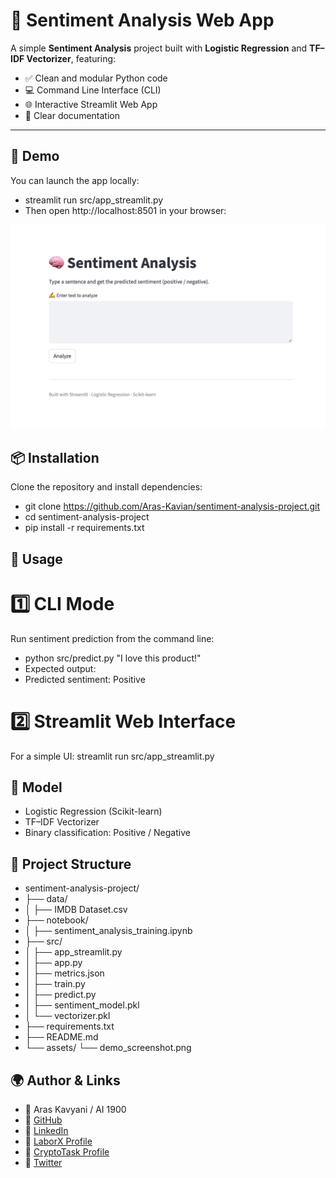 # 🧠 Sentiment Analysis Web App

A simple **Sentiment Analysis** project built with **Logistic Regression** and **TF–IDF Vectorizer**, featuring:
- ✅ Clean and modular Python code
- 💻 Command Line Interface (CLI)
- 🌐 Interactive Streamlit Web App
- 📝 Clear documentation

---

## 🚀 Demo

You can launch the app locally:
- streamlit run src/app_streamlit.py
- Then open http://localhost:8501 in your browser:
<p align="center">
  <img src="assets/demo_screenshot.png" alt="Demo Screenshot" width="600">
</p>

## 📦 Installation
Clone the repository and install dependencies:
- git clone https://github.com/Aras-Kavian/sentiment-analysis-project.git
- cd sentiment-analysis-project
- pip install -r requirements.txt

## 🧪 Usage

# 1️⃣ CLI Mode
Run sentiment prediction from the command line:
- python src/predict.py "I love this product!"
- Expected output:
- Predicted sentiment: Positive

# 2️⃣ Streamlit Web Interface
For a simple UI:
  streamlit run src/app_streamlit.py

## 🧠 Model
- Logistic Regression (Scikit-learn)
- TF–IDF Vectorizer
- Binary classification: Positive / Negative

## 📁 Project Structure
- sentiment-analysis-project/
- ├── data/
- │   ├── IMDB Dataset.csv
- ├── notebook/
- │   ├── sentiment_analysis_training.ipynb
- ├── src/
- │   ├── app_streamlit.py
- │   ├── app.py
- │   ├── metrics.json
- │   ├── train.py
- │   ├── predict.py
- │   ├── sentiment_model.pkl
- │   └── vectorizer.pkl
- ├── requirements.txt
- ├── README.md
- └── assets/
    └── demo_screenshot.png

## 🌍 Author & Links
- 👤 Aras Kavyani / AI 1900
- 🔗 [GitHub](#www.github.com/Aras-Kavian)
- 🔗 [LinkedIn](#www.linkedin.com/in/aras-kavyani)
- 🔗 [LaborX Profile](#www.laborx.com/customers/users/id409982?ref=409982)
- 🔗 [CryptoTask Profile](#www.cryptotask.org/en/freelancers/aras-kavyan/46480)
- 🔗 [Twitter](#www.x.com/ai_1900?s=21)
